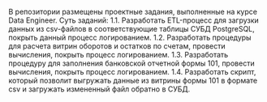 В репозитории размещены проектные задания, выполненные на курсе Data Engineer.
  Суть заданий:
    1.1. Разработать ETL-процесс для загрузки данных из csv-файлов в соответствующие таблицы СУБД PostgreSQL, покрыть данный процесс логированием.
    1.2. Разработать процедуры для расчета витрин оборотов и остатков по счетам, провести вычисления, покрыть процесс логированием.
    1.3. Разработать процедуру для заполнения банковской отчетной формы 101, провести вычисления, покрыть процесс логированием.
    1.4. Разработать скрипт, который позволит выгружать данные из витрины формы 101 в формате csv и загружать измененный файл обратно в СУБД.
